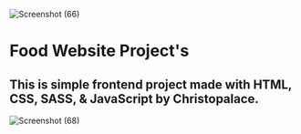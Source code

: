

![Screenshot (66)](https://github.com/Christopalace2580/Front-End_FoodRestaurant.Project/assets/136345109/3e4e822a-5fee-4991-a44c-c2df7f2b9ccf)


# Food Website Project's

## This is simple frontend project made with HTML, CSS, SASS, & JavaScript by Christopalace.


![Screenshot (68)](https://github.com/Christopalace2580/Front-End_FoodRestaurant.Project/assets/136345109/70398dd8-0894-4138-b394-71e847ba9055)
